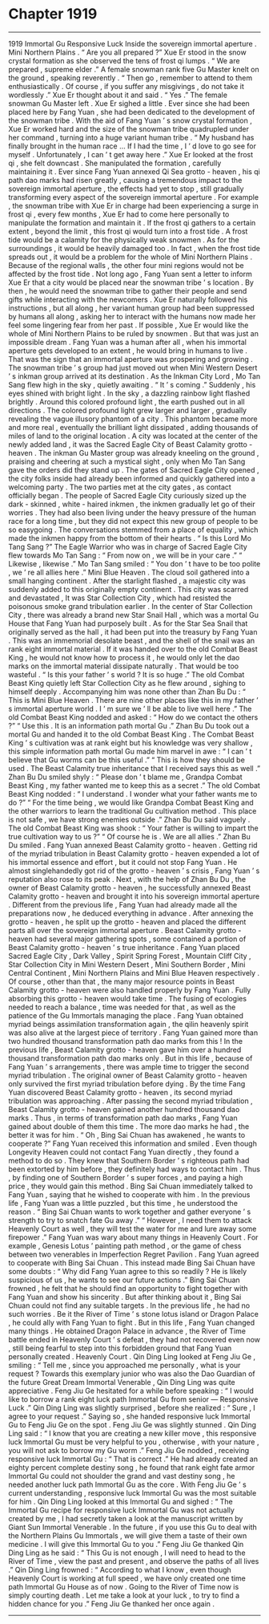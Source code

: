 
# Chapter 1919


---

1919 Immortal Gu Responsive Luck Inside the sovereign immortal aperture .
Mini Northern Plains .
“ Are you all prepared ?” Xue Er stood in the snow crystal formation as she observed the tens of frost qi lumps .
“ We are prepared , supreme elder .” A female snowman rank five Gu Master knelt on the ground , speaking reverently .
“ Then go , remember to attend to them enthusiastically . Of course , if you suffer any misgivings , do not take it wordlessly .” Xue Er thought about it and said .
“ Yes .” The female snowman Gu Master left .
Xue Er sighed a little .
Ever since she had been placed here by Fang Yuan , she had been dedicated to the development of the snowman tribe . With the aid of Fang Yuan ’ s snow crystal formation , Xue Er worked hard and the size of the snowman tribe quadrupled under her command , turning into a huge variant human tribe .
“ My husband has finally brought in the human race … If I had the time , I ’ d love to go see for myself . Unfortunately , I can ’ t get away here .” Xue Er looked at the frost qi , she felt downcast .
She manipulated the formation , carefully maintaining it . Ever since Fang Yuan annexed Qi Sea grotto - heaven , his qi path dao marks had risen greatly , causing a tremendous impact to the sovereign immortal aperture , the effects had yet to stop , still gradually transforming every aspect of the sovereign immortal aperture .
For example , the snowman tribe with Xue Er in charge had been experiencing a surge in frost qi , every few months , Xue Er had to come here personally to manipulate the formation and maintain it .
If the frost qi gathers to a certain extent , beyond the limit , this frost qi would turn into a frost tide .
A frost tide would be a calamity for the physically weak snowmen .
As for the surroundings , it would be heavily damaged too . In fact , when the frost tide spreads out , it would be a problem for the whole of Mini Northern Plains .
Because of the regional walls , the other four mini regions would not be affected by the frost tide .
Not long ago , Fang Yuan sent a letter to inform Xue Er that a city would be placed near the snowman tribe ’ s location . By then , he would need the snowman tribe to gather their people and send gifts while interacting with the newcomers .
Xue Er naturally followed his instructions , but all along , her variant human group had been suppressed by humans all along , asking her to interact with the humans now made her feel some lingering fear from her past .
If possible , Xue Er would like the whole of Mini Northern Plains to be ruled by snowmen .
But that was just an impossible dream .
Fang Yuan was a human after all , when his immortal aperture gets developed to an extent , he would bring in humans to live . That was the sign that an immortal aperture was prospering and growing .
The snowman tribe ’ s group had just moved out when Mini Western Desert ’ s inkman group arrived at its destination .
As the Inkman City Lord , Mo Tan Sang flew high in the sky , quietly awaiting .
“ It ’ s coming .” Suddenly , his eyes shined with bright light .
In the sky , a dazzling rainbow light flashed brightly .
Around this colored profound light , the earth pushed out in all directions . The colored profound light grew larger and larger , gradually revealing the vague illusory phantom of a city .
This phantom became more and more real , eventually the brilliant light dissipated , adding thousands of miles of land to the original location .
A city was located at the center of the newly added land , it was the Sacred Eagle City of Beast Calamity grotto - heaven .
The inkman Gu Master group was already kneeling on the ground , praising and cheering at such a mystical sight , only when Mo Tan Sang gave the orders did they stand up .
The gates of Sacred Eagle City opened , the city folks inside had already been informed and quickly gathered into a welcoming party .
The two parties met at the city gates , as contact officially began .
The people of Sacred Eagle City curiously sized up the dark - skinned , white - haired inkmen , the inkmen gradually let go of their worries .
They had also been living under the heavy pressure of the human race for a long time , but they did not expect this new group of people to be so easygoing . The conversations stemmed from a place of equality , which made the inkmen happy from the bottom of their hearts .
“ Is this Lord Mo Tang Sang ?” The Eagle Warrior who was in charge of Sacred Eagle City flew towards Mo Tan Sang : “ From now on , we will be in your care .”
“ Likewise , likewise .” Mo Tan Sang smiled : “ You don ’ t have to be too polite , we ’ re all allies here .”
Mini Blue Heaven .
The cloud soil gathered into a small hanging continent .
After the starlight flashed , a majestic city was suddenly added to this originally empty continent .
This city was scarred and devastated , It was Star Collection City , which had resisted the poisonous smoke grand tribulation earlier .
In the center of Star Collection City , there was already a brand new Star Snail Hall , which was a mortal Gu House that Fang Yuan had purposely built .
As for the Star Sea Snail that originally served as the hall , it had been put into the treasury by Fang Yuan . This was an immemorial desolate beast , and the shell of the snail was an rank eight immortal material . If it was handed over to the old Combat Beast King , he would not know how to process it , he would only let the dao marks on the immortal material dissipate naturally . That would be too wasteful .
“ Is this your father ’ s world ? It is so huge .” The old Combat Beast King quietly left Star Collection City as he flew around , sighing to himself deeply .
Accompanying him was none other than Zhan Bu Du : “ This is Mini Blue Heaven . There are nine other places like this in my father ’ s immortal aperture world . I ’ m sure we ’ ll be able to live well here .”
The old Combat Beast King nodded and asked : “ How do we contact the others ?”
“ Use this . It is an information path mortal Gu .” Zhan Bu Du took out a mortal Gu and handed it to the old Combat Beast King .
The Combat Beast King ’ s cultivation was at rank eight but his knowledge was very shallow , this simple information path mortal Gu made him marvel in awe : “ I can ’ t believe that Gu worms can be this useful .”
“ This is how they should be used . The Beast Calamity true inheritance that I received says this as well .” Zhan Bu Du smiled shyly : “ Please don ’ t blame me , Grandpa Combat Beast King , my father wanted me to keep this as a secret .”
The old Combat Beast King nodded : “ I understand . I wonder what your father wants me to do ?”
“ For the time being , we would like Grandpa Combat Beast King and the other warriors to learn the traditional Gu cultivation method . This place is not safe , we have strong enemies outside .” Zhan Bu Du said vaguely .
The old Combat Beast King was shook : “ Your father is willing to impart the true cultivation way to us ?”
“ Of course he is . We are all allies .” Zhan Bu Du smiled .
Fang Yuan annexed Beast Calamity grotto - heaven .
Getting rid of the myriad tribulation in Beast Calamity grotto - heaven expended a lot of his immortal essence and effort , but it could not stop Fang Yuan .
He almost singlehandedly got rid of the grotto - heaven ’ s crisis , Fang Yuan ’ s reputation also rose to its peak .
Next , with the help of Zhan Bu Du , the owner of Beast Calamity grotto - heaven , he successfully annexed Beast Calamity grotto - heaven and brought it into his sovereign immortal aperture .
Different from the previous life , Fang Yuan had already made all the preparations now , he deduced everything in advance .
After annexing the grotto - heaven , he split up the grotto - heaven and placed the different parts all over the sovereign immortal aperture .
Beast Calamity grotto - heaven had several major gathering spots , some contained a portion of Beast Calamity grotto - heaven ’ s true inheritance .
Fang Yuan placed Sacred Eagle City , Dark Valley , Spirit Spring Forest , Mountain Cliff City , Star Collection City in Mini Western Desert , Mini Southern Border , Mini Central Continent , Mini Northern Plains and Mini Blue Heaven respectively .
Of course , other than that , the many major resource points in Beast Calamity grotto - heaven were also handled properly by Fang Yuan .
Fully absorbing this grotto - heaven would take time .
The fusing of ecologies needed to reach a balance , time was needed for that , as well as the patience of the Gu Immortals managing the place .
Fang Yuan obtained myriad beings assimilation transformation again , the qilin heavenly spirit was also alive at the largest piece of territory .
Fang Yuan gained more than two hundred thousand transformation path dao marks from this !
In the previous life , Beast Calamity grotto - heaven gave him over a hundred thousand transformation path dao marks only . But in this life , because of Fang Yuan ’ s arrangements , there was ample time to trigger the second myriad tribulation .
The original owner of Beast Calamity grotto - heaven only survived the first myriad tribulation before dying . By the time Fang Yuan discovered Beast Calamity grotto - heaven , its second myriad tribulation was approaching .
After passing the second myriad tribulation , Beast Calamity grotto - heaven gained another hundred thousand dao marks .
Thus , in terms of transformation path dao marks , Fang Yuan gained about double of them this time .
The more dao marks he had , the better it was for him .
“ Oh , Bing Sai Chuan has awakened , he wants to cooperate ?” Fang Yuan received this information and smiled .
Even though Longevity Heaven could not contact Fang Yuan directly , they found a method to do so .
They knew that Southern Border ’ s righteous path had been extorted by him before , they definitely had ways to contact him . Thus , by finding one of Southern Border ’ s super forces , and paying a high price , they would gain this method .
Bing Sai Chuan immediately talked to Fang Yuan , saying that he wished to cooperate with him .
In the previous life , Fang Yuan was a little puzzled , but this time , he understood the reason .
“ Bing Sai Chuan wants to work together and gather everyone ’ s strength to try to snatch fate Gu away .”
“ However , I need them to attack Heavenly Court as well , they will test the water for me and lure away some firepower .”
Fang Yuan was wary about many things in Heavenly Court .
For example , Genesis Lotus ’ painting path method , or the game of chess between two venerables in Imperfection Regret Pavilion .
Fang Yuan agreed to cooperate with Bing Sai Chuan .
This instead made Bing Sai Chuan have some doubts : “ Why did Fang Yuan agree to this so readily ? He is likely suspicious of us , he wants to see our future actions .”
Bing Sai Chuan frowned , he felt that he should find an opportunity to fight together with Fang Yuan and show his sincerity .
But after thinking about it , Bing Sai Chuan could not find any suitable targets .
In the previous life , he had no such worries . Be it the River of Time ’ s stone lotus island or Dragon Palace , he could ally with Fang Yuan to fight .
But in this life , Fang Yuan changed many things . He obtained Dragon Palace in advance , the River of Time battle ended in Heavenly Court ’ s defeat , they had not recovered even now , still being fearful to step into this forbidden ground that Fang Yuan personally created .
Heavenly Court .
Qin Ding Ling looked at Feng Jiu Ge , smiling : “ Tell me , since you approached me personally , what is your request ?
Towards this exemplary junior who was also the Dao Guardian of the future Great Dream Immortal Venerable , Qin Ding Ling was quite appreciative .
Feng Jiu Ge hesitated for a while before speaking : “ I would like to borrow a rank eight luck path Immortal Gu from senior — Responsive Luck .”
Qin Ding Ling was slightly surprised , before she realized : “ Sure , I agree to your request .”
Saying so , she handed responsive luck Immortal Gu to Feng Jiu Ge on the spot .
Feng Jiu Ge was slightly stunned .
Qin Ding Ling said : “ I know that you are creating a new killer move , this responsive luck Immortal Gu must be very helpful to you , otherwise , with your nature , you will not ask to borrow my Gu worm .”
Feng Jiu Ge nodded , receiving responsive luck Immortal Gu : “ That is correct .”
He had already created an eighty percent complete destiny song , he found that rank eight fate armor Immortal Gu could not shoulder the grand and vast destiny song , he needed another luck path Immortal Gu as the core .
With Feng Jiu Ge ’ s current understanding , responsive luck Immortal Gu was the most suitable for him .
Qin Ding Ling looked at this Immortal Gu and sighed : “ The Immortal Gu recipe for responsive luck Immortal Gu was not actually created by me , I had secretly taken a look at the manuscript written by Giant Sun Immortal Venerable . In the future , if you use this Gu to deal with the Northern Plains Gu Immortals , we will give them a taste of their own medicine . I will give this Immortal Gu to you .”
Feng Jiu Ge thanked Qin Ding Ling as he said : “ This Gu is not enough , I will need to head to the River of Time , view the past and present , and observe the paths of all lives .”
Qin Ding Ling frowned : “ According to what I know , even though Heavenly Court is working at full speed , we have only created one time path Immortal Gu House as of now . Going to the River of Time now is simply courting death . Let me take a look at your luck , to try to find a hidden chance for you .”
Feng Jiu Ge thanked her once again .

---

